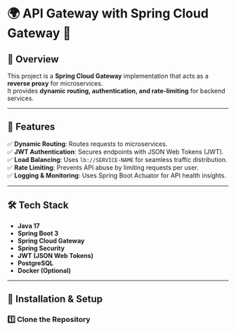 # 🌍 API Gateway with Spring Cloud Gateway 🚀

## 📖 Overview
This project is a **Spring Cloud Gateway** implementation that acts as a **reverse proxy** for microservices.  
It provides **dynamic routing, authentication, and rate-limiting** for backend services.

---

## 🎯 Features
✅ **Dynamic Routing**: Routes requests to microservices.  
✅ **JWT Authentication**: Secures endpoints with JSON Web Tokens (JWT).  
✅ **Load Balancing**: Uses `lb://SERVICE-NAME` for seamless traffic distribution.  
✅ **Rate Limiting**: Prevents API abuse by limiting requests per user.  
✅ **Logging & Monitoring**: Uses Spring Boot Actuator for API health insights.  

---

## 🛠️ Tech Stack
- **Java 17**
- **Spring Boot 3**
- **Spring Cloud Gateway**
- **Spring Security**
- **JWT (JSON Web Tokens)**
- **PostgreSQL**
- **Docker (Optional)**

---

## 🚀 Installation & Setup

### 1️⃣ Clone the Repository  
```sh
